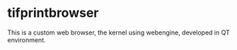 # tifprintbrowser
This is a custom web browser, the kernel using webengine, developed in QT environment.
